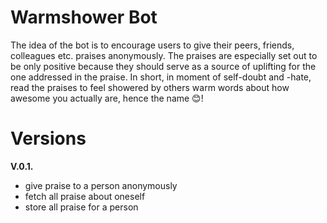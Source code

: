 Warmshower Bot
====
The idea of the bot is to encourage users to give their peers, friends, colleagues etc. praises anonymously. The praises are especially set out to be only positive because they should serve as a source of uplifting for the one addressed in the praise. In short, in moment of self-doubt and -hate, read the praises to feel showered by others warm words about how awesome you actually are, hence the name 😊!

# Versions
**V.0.1.**
- give praise to a person anonymously
- fetch all praise about oneself
- store all praise for a person